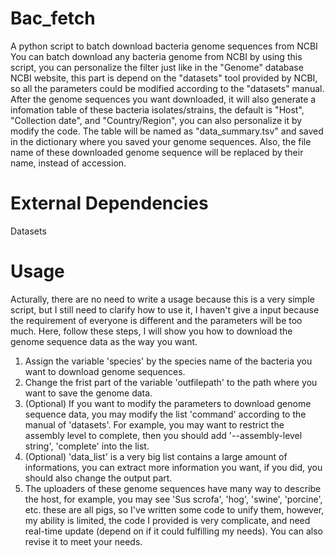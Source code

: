 # Bac_fetch
A python script to batch download bacteria genome sequences from NCBI
You can batch download any bacteria genome from NCBI by using this script, you can personalize the filter just like in the "Genome" database NCBI website, this part is depend on the "datasets" tool provided by NCBI, so all the parameters could be modified according to the "datasets" manual.
After the genome sequences you want downloaded, it will also generate a infomation table of these bacteria isolates/strains, the default is "Host", "Collection date", and "Country/Region", you can also personalize it by modify the code. The table will be named as "data_summary.tsv" and saved in the dictionary where you saved your genome sequences.
Also, the file name of these downloaded genome sequence will be replaced by their name, instead of accession.

# External Dependencies
Datasets

# Usage
Acturally, there are no need to write a usage because this is a very simple script, but I still need to clarify how to use it, I haven't give a input because the requirement of everyone is different and the parameters will be too much. Here, follow these steps, I will show you how to download the genome sequence data as the way you want.

1. Assign the variable 'species' by the species name of the bacteria you want to download genome sequences.
2. Change the frist part of the variable 'outfilepath' to the path where you want to save the genome data.
3. (Optional) If you want to modify the parameters to download genome sequence data, you may modify the list 'command' according to the manual of 'datasets'. For example, you may want to restrict the assembly level to complete, then you should add '--assembly-level string', 'complete' into the list.
4. (Optional) 'data_list' is a very big list contains a large amount of informations, you can extract more information you want, if you did, you should also change the output part.
5. The uploaders of these genome sequences have many way to describe the host, for example, you may see 'Sus scrofa', 'hog', 'swine', 'porcine', etc. these are all pigs, so I've written some code to unify them, however, my ability is limited, the code I provided is very complicate, and need real-time update (depend on if it could fulfilling my needs). You can also revise it to meet your needs.
